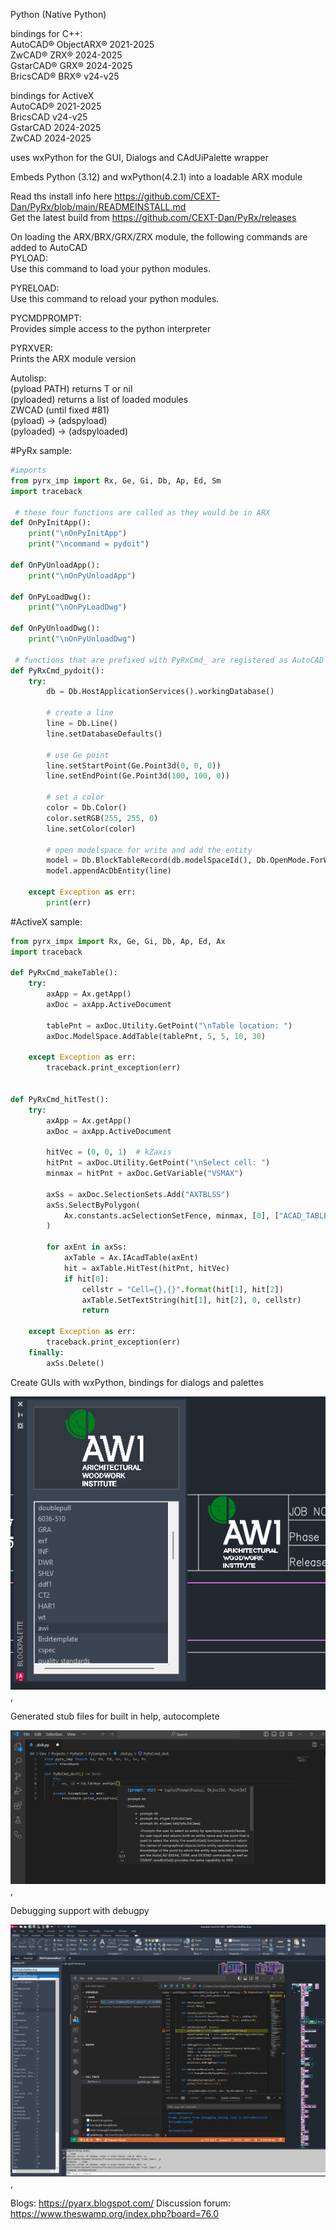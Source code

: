 Python (Native Python)<br/>

bindings for C++: <br/>
AutoCAD®    ObjectARX®  2021-2025<br/>
ZwCAD®      ZRX®        2024-2025<br/>
GstarCAD®   GRX®        2024-2025<br/>
BricsCAD®   BRX®        v24-v25<br/>

bindings for ActiveX <br/>
AutoCAD®    2021-2025<br/>
BricsCAD    v24-v25<br/>
GstarCAD    2024-2025<br/>
ZwCAD       2024-2025<br/>

uses wxPython for the GUI, Dialogs and CAdUiPalette wrapper

Embeds Python (3.12) and wxPython(4.2.1) into a loadable ARX module

Read ths install info here https://github.com/CEXT-Dan/PyRx/blob/main/READMEINSTALL.md<br/>
Get the latest build from https://github.com/CEXT-Dan/PyRx/releases

On loading the ARX/BRX/GRX/ZRX module, the following commands are added to AutoCAD<br/>
PYLOAD:<br/> 
Use this command to load your python modules.<br/>

PYRELOAD:<br/>
Use this command to reload your python modules.<br/>

PYCMDPROMPT:<br/>
Provides simple access to the python interpreter <br/>

PYRXVER:<br/>
Prints the ARX module version<br/>

Autolisp:<br/>
(pyload PATH) returns  T or nil<br/>
(pyloaded) returns a list of loaded modules<br/>
ZWCAD (until fixed #81)<br/>
(pyload) → (adspyload)<br/>
(pyloaded) → (adspyloaded)<br/>


#PyRx sample:

```Python
#imports 
from pyrx_imp import Rx, Ge, Gi, Db, Ap, Ed, Sm
import traceback

 # these four functions are called as they would be in ARX
def OnPyInitApp():
    print("\nOnPyInitApp")
    print("\ncommand = pydoit")

def OnPyUnloadApp():
    print("\nOnPyUnloadApp")

def OnPyLoadDwg():
    print("\nOnPyLoadDwg")

def OnPyUnloadDwg():
    print("\nOnPyUnloadDwg")

 # functions that are prefixed with PyRxCmd_ are registered as AutoCAD commands
def PyRxCmd_pydoit():
    try:
        db = Db.HostApplicationServices().workingDatabase()

        # create a line
        line = Db.Line()
        line.setDatabaseDefaults()

        # use Ge point
        line.setStartPoint(Ge.Point3d(0, 0, 0))
        line.setEndPoint(Ge.Point3d(100, 100, 0))

        # set a color
        color = Db.Color()
        color.setRGB(255, 255, 0)
        line.setColor(color)

        # open modelspace for write and add the entity
        model = Db.BlockTableRecord(db.modelSpaceId(), Db.OpenMode.ForWrite)
        model.appendAcDbEntity(line)

    except Exception as err:
        print(err)
```	

#ActiveX sample:

```Python
from pyrx_impx import Rx, Ge, Gi, Db, Ap, Ed, Ax
import traceback

def PyRxCmd_makeTable():
    try:
        axApp = Ax.getApp()
        axDoc = axApp.ActiveDocument
        
        tablePnt = axDoc.Utility.GetPoint("\nTable location: ")
        axDoc.ModelSpace.AddTable(tablePnt, 5, 5, 10, 30)
        
    except Exception as err:
        traceback.print_exception(err)


def PyRxCmd_hitTest():
    try:
        axApp = Ax.getApp()
        axDoc = axApp.ActiveDocument

        hitVec = (0, 0, 1)  # kZaxis
        hitPnt = axDoc.Utility.GetPoint("\nSelect cell: ")
        minmax = hitPnt + axDoc.GetVariable("VSMAX")

        axSs = axDoc.SelectionSets.Add("AXTBLSS")
        axSs.SelectByPolygon(
            Ax.constants.acSelectionSetFence, minmax, [0], ["ACAD_TABLE"]
        )

        for axEnt in axSs:
            axTable = Ax.IAcadTable(axEnt)
            hit = axTable.HitTest(hitPnt, hitVec)
            if hit[0]:
                cellstr = "Cell={},{}".format(hit[1], hit[2])
                axTable.SetTextString(hit[1], hit[2], 0, cellstr)
                return

    except Exception as err:
        traceback.print_exception(err)
    finally:
        axSs.Delete()
```

Create GUIs with wxPython, bindings for dialogs and palettes 

![wxPython Gui](https://github.com/CEXT-Dan/PyRx/blob/main/GitResources/images/palette.png), 

Generated stub files for built in help, autocomplete 

![wxPython Gui](https://github.com/CEXT-Dan/PyRx/blob/main/GitResources/images/stubs.png), 

Debugging support with debugpy

![wxPython Gui](https://github.com/CEXT-Dan/PyRx/blob/main/GitResources/images/debug.png), 

Blogs: https://pyarx.blogspot.com/
Discussion forum:  https://www.theswamp.org/index.php?board=76.0
